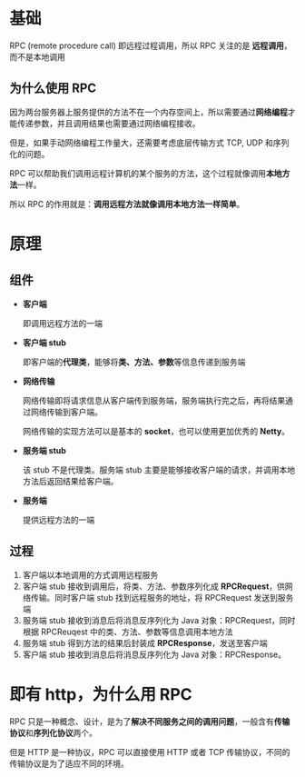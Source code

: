 # 基础

RPC (remote procedure call) 即远程过程调用，所以 RPC 关注的是 **远程调用**，而不是本地调用

## 为什么使用 RPC

因为两台服务器上服务提供的方法不在一个内存空间上，所以需要通过**网络编程**才能传递参数，并且调用结果也需要通过网络编程接收。

但是，如果手动网络编程工作量大，还需要考虑底层传输方式 TCP, UDP 和序列化的问题。

RPC 可以帮助我们调用远程计算机的某个服务的方法，这个过程就像调用**本地方法**一样。

所以 RPC 的作用就是：**调用远程方法就像调用本地方法一样简单**。

# 原理

## 组件

- **客户端**

  即调用远程方法的一端

- **客户端 stub**

  即客户端的**代理类**，能够将**类、方法、参数**等信息传递到服务端

- **网络传输**

  网络传输即将请求信息从客户端传到服务端，服务端执行完之后，再将结果通过网络传输到客户端。

  网络传输的实现方法可以是基本的 **socket**，也可以使用更加优秀的 **Netty**。

- **服务端 stub**

  该 stub 不是代理类。服务端 stub 主要是能够接收客户端的请求，并调用本地方法后返回结果给客户端。

- **服务端**

  提供远程方法的一端

## 过程

1. 客户端以本地调用的方式调用远程服务
2. 客户端 stub 接收到调用后，将类、方法、参数序列化成 **RPCRequest**，供网络传输。同时客户端 stub 找到远程服务的地址，将 RPCRequest 发送到服务端
3. 服务端 stub 接收到消息后将消息反序列化为 Java 对象：RPCRequest，同时根据 RPCReuqest 中的类、方法、参数等信息调用本地方法
4. 服务端 stub 得到方法的结果后封装成 **RPCResponse**，发送至客户端
5. 客户端 stub 接收到消息后将消息反序列化为 Java 对象：RPCResponse。

# 即有 http，为什么用 RPC

RPC 只是一种概念、设计，是为了**解决不同服务之间的调用问题**，一般含有**传输协议**和**序列化协议**两个。

但是 HTTP 是一种协议，RPC 可以直接使用 HTTP 或者 TCP 传输协议，不同的传输协议是为了适应不同的环境。

